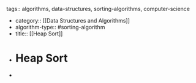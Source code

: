 tags:: algorithms, data-structures, sorting-algorithms, computer-science

- category:: [[Data Structures and Algorithms]]
- algorithm-type:: #sorting-algorithm
- title:: [[Heap Sort]]
- # Heap Sort
-